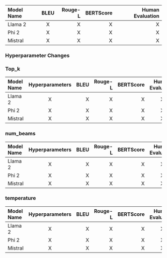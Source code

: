 | Model Name | BLEU | Rouge-L | BERTScore | Human Evaluation |
|:-------------|:--------------:|--------------:| --------------:|--------------:|
| Llama 2         | X           | X          | X           | X          |
| Phi 2    | X      | X     | X           | X          |
| Mistral    | X      | X     | X           | X          |


### Hyperparameter Changes

### Top_k

| Model Name | Hyperparameters | BLEU | Rouge-L | BERTScore | Human Evaluation |
|:-------------|:--------------:|--------------:| --------------:|--------------:| :--------------:|
| Llama 2         | X           | X          | X           | X          | X          |
| Phi 2    | X      | X     | X           | X          | X          |
| Mistral    | X      | X     | X           | X          | X          |

### num_beams

| Model Name | Hyperparameters | BLEU | Rouge-L | BERTScore | Human Evaluation |
|:-------------|:--------------:|--------------:| --------------:|--------------:| :--------------:|
| Llama 2         | X           | X          | X           | X          | X          |
| Phi 2    | X      | X     | X           | X          | X          |
| Mistral    | X      | X     | X           | X          | X          |


### temperature

| Model Name | Hyperparameters | BLEU | Rouge-L | BERTScore | Human Evaluation |
|:-------------|:--------------:|--------------:| --------------:|--------------:| :--------------:|
| Llama 2         | X           | X          | X           | X          | X          |
| Phi 2    | X      | X     | X           | X          | X          |
| Mistral    | X      | X     | X           | X          | X          |
